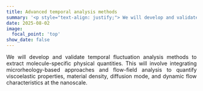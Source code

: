 ```yaml
---
title: Advanced temporal analysis methods
summary: '<p style="text-align: justify;"> We will develop and validate temporal fluctuation analysis methods to extract molecule-specific physical quantities. This will involve integrating microrheology-based approaches and flow-field analysis to quantify viscoelastic properties, material density, diffusion mode, and dynamic flow characteristics at the nanoscale. </p>'
date: 2025-08-02
image:
  focal_point: 'top'
show_date: false
---
```


<p style="text-align: justify;">
We will develop and validate temporal fluctuation analysis methods to extract molecule-specific physical quantities. This will involve integrating microrheology-based approaches and flow-field analysis to quantify viscoelastic properties, material density, diffusion mode, and dynamic flow characteristics at the nanoscale.
</p>

<!--more-->


